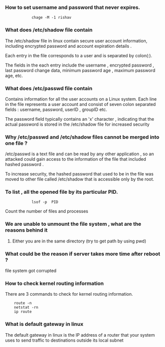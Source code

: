 

### How to set username and password that never expires.

	
				chage -M -1 rishav


### What does /etc/shadow file contain 


The /etc/shadow file in linux contain secure user account information, including encrypted password and account expiration details . 

Each entry in the file corresponds to a user and is separated by colon(:). 

The fields in the each entry include the username , encrypted password , last password change data, minimum password age , maximum password age, etc. 



### What does /etc/passwd file contain 


Contains information for all the user accounts on a Linux system. 
Each line in the file represents a user account and consist of seven colon separated fields : username, password, userID , groupID etc. 


The password field typically contains an 'x' character , indicating that the actual password is stored in the /etc/shadow  file for increased security 



### Why /etc/passwd and /etc/shadow files cannot be merged into one file ?

/etc/passwd is a text file and can be read by any other application , so an attacked could gain access to the information of the file that included hashed password . 

To increase security, the hashed password that used to be in the file was moved to other file called /etc/shadow that is accessible only by the root. 


### To list , all the opened file by its particular PID. 


				lsof -p  PID
Count the number of files and processes 



### We are unable to unmount the file system , what are the reasons behind it 


1. Either you are in the same directory (try to get path by using pwd)


### What could be the reason if server takes more time after reboot ?


file system got corrupted


### How to check kernel routing information 

There are 3 commands to check for kernel routing information. 

		route -n
		netstat -rn 
		ip route 


### What is default gateway in linux

The default gateway in linux is the IP address of a router that your system uses to send traffic to destinations outside its local subnet 